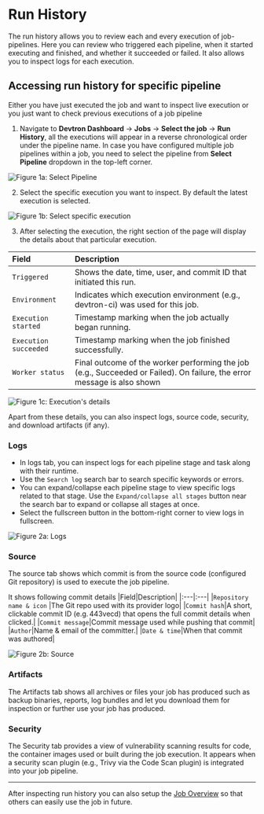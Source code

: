 # Run History

The run history allows you to review each and every execution of job-pipelines. Here you can review who triggered each pipeline, when it started executing and finished, and whether it succeeded or failed. It also allows you to inspect logs for each execution.

## Accessing run history for specific pipeline

Either you have just executed the job and want to inspect live execution or you just want to check previous executions of a job pipeline

1. Navigate to  **Devtron Dashboard** → **Jobs** → **Select the job** → **Run History**, all the executions will appear in a reverse chronological order under the pipeline name. In case you have configured multiple job pipelines within a job, you need to select the pipeline from **Select Pipeline** dropdown in the top-left corner. 

 ![Figure 1a: Select Pipeline](https://devtron-public-asset.s3.us-east-2.amazonaws.com/images/create-job/run-history.jpg)

2. Select the specific execution you want to inspect. By default the latest execution is selected.

 ![Figure 1b: Select specific execution](https://devtron-public-asset.s3.us-east-2.amazonaws.com/images/create-job/run-history-select-execution.jpg)

3. After selecting the execution, the right section of the page will display the details about that particular execution.

 |Field|Description|
 |:---|:---|
 |`Triggered`|Shows the date, time, user, and commit ID that initiated this run.|
 |`Environment`|Indicates which execution environment (e.g., devtron-ci) was used for this job.|
 |`Execution started`|Timestamp marking when the job actually began running.|
 |`Execution succeeded`|Timestamp marking when the job finished successfully.|
 |`Worker status`|Final outcome of the worker performing the job (e.g., Succeeded or Failed). On failure, the error message is also shown|

 ![Figure 1c: Execution's details](https://devtron-public-asset.s3.us-east-2.amazonaws.com/images/create-job/run-history-details.jpg)

Apart from these details, you can also inspect logs, source code, security, and download artifacts (if any).

### Logs
 * In logs tab, you can inspect logs for each pipeline stage and task along with their runtime.
 * Use the `Search log` search bar to search specific keywords or errors.
 * You can expand/collapse each pipeline stage to view specific logs related to that stage. Use the `Expand/collapse all stages` button near the search bar to expand or collapse all stages at once.
 * Select the fullscreen button in the bottom-right corner to view logs in fullscreen.

 ![Figure 2a: Logs](https://devtron-public-asset.s3.us-east-2.amazonaws.com/images/create-job/run-history-logs.jpg)

### Source
 The source tab shows which commit is from the source code (configured Git repository) is used to execute the job pipeline. 

 It shows following commit details
 |Field|Description|
 |:---|:---|
 |`Repository name & icon` |The Git repo used with its provider logo|
 |`Commit hash`|A short, clickable commit ID (e.g. 443vecd) that opens the full commit details when clicked.|
 |`Commit message`|Commit message used while pushing that commit|
 |`Author`|Name & email of the committer.|
 |`Date & time`|When that commit was authored|

 ![Figure 2b: Source](https://devtron-public-asset.s3.us-east-2.amazonaws.com/images/create-job/run-history-source.jpg)

### Artifacts

 The Artifacts tab shows all archives or files your job has produced such as backup binaries, reports, log bundles and let you download them for inspection or further use your job has produced.

### Security

 The Security tab provides a view of vulnerability scanning results for code, the container images used or built  during the job execution. It appears when a security scan plugin (e.g., Trivy via the Code Scan plugin) is integrated into your job pipeline.

---

After inspecting run history you can also setup the [Job Overview](./overview-job.md) so that others can easily use the job in future.